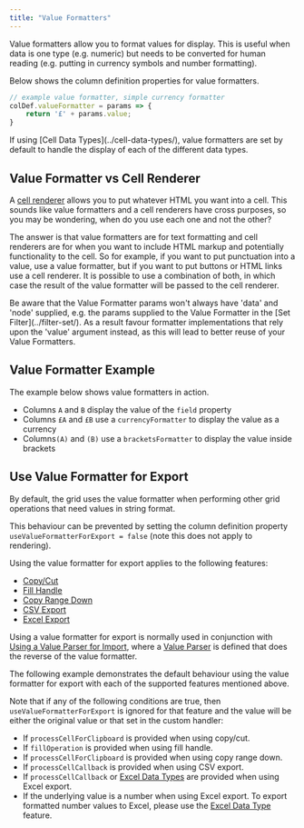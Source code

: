 ```yaml
---
title: "Value Formatters"
---
```


Value formatters allow you to format values for display. This is useful when data is one type (e.g. numeric) but needs to be converted for human reading (e.g. putting in currency symbols and number formatting).

Below shows the column definition properties for value formatters.

<api-documentation source='column-properties/properties.json' section="columns" names='["valueFormatter"]' ></api-documentation>


```ts
// example value formatter, simple currency formatter
colDef.valueFormatter = params => {
    return '£' + params.value;
}
```

<note>
If using [Cell Data Types](../cell-data-types/), value formatters are set by default to handle the display of each of the different data types.
</note>

## Value Formatter vs Cell Renderer


A [cell renderer](/component-cell-renderer/) allows you to put whatever HTML you want into a cell. This sounds like value formatters and a cell renderers have cross purposes, so you may be wondering, when do you use each one and not the other?

The answer is that value formatters are for text formatting and cell renderers are for when you want to include HTML markup and potentially functionality to the cell. So for example, if you want to put punctuation into a value, use a value formatter, but if you want to put buttons or HTML links use a cell renderer. It is possible to use a combination of both, in which case the result of the value formatter will be passed to the cell renderer.

<note>
Be aware that the Value Formatter params won't always have 'data' and 'node' supplied, e.g. the
params supplied to the Value Formatter in the [Set Filter](../filter-set/).
As a result favour formatter implementations that rely upon the 'value' argument instead, as this
will lead to better reuse of your Value Formatters.
</note>

## Value Formatter Example

The example below shows value formatters in action.

 - Columns `A` and `B` display the value of the `field` property
 - Columns `£A` and `£B` use a `currencyFormatter` to display the value as a currency
 - Columns`(A)` and `(B)` use a `bracketsFormatter` to display the value inside brackets

<grid-example title='Value Formatters' name='value-formatters' type='generated'></grid-example>

## Use Value Formatter for Export

By default, the grid uses the value formatter when performing other grid operations that need values in string format.

This behaviour can be prevented by setting the column definition property `useValueFormatterForExport = false` (note this does not apply to rendering).

<api-documentation source='column-properties/properties.json' section="display" names='["useValueFormatterForExport"]' ></api-documentation>

Using the value formatter for export applies to the following features:
- [Copy/Cut](/clipboard/#processing-pasted-data)
- [Fill Handle](/range-selection-fill-handle/)
- [Copy Range Down](/range-selection/#copy-range-down)
- [CSV Export](/csv-export/)
- [Excel Export](/excel-export-customising-content/)

Using a value formatter for export is normally used in conjunction with [Using a Value Parser for Import](/value-parsers/#use-value-parser-for-import), where a [Value Parser](/value-parsers/) is defined that does the reverse of the value formatter.

The following example demonstrates the default behaviour using the value formatter for export with each of the supported features mentioned above.

<grid-example title='Use Value Formatter for Export' name='use-value-formatter-for-export' type='generated' options='{ "enterprise": true, "modules": ["clientside", "range", "clipboard", "excel", "menu"] }'></grid-example>

Note that if any of the following conditions are true, then `useValueFormatterForExport` is ignored for that feature and the value will be either the original value or that set in the custom handler:
- If `processCellForClipboard` is provided when using copy/cut.
- If `fillOperation` is provided when using fill handle.
- If `processCellForClipboard` is provided when using copy range down.
- If `processCellCallback` is provided when using CSV export.
- If `processCellCallback` or [Excel Data Types](/excel-export-data-types/) are provided when using Excel export.
- If the underlying value is a number when using Excel export. To export formatted number values to Excel, please use the [Excel Data Type](/excel-export-data-types/#strings-number-and-booleans) feature.

